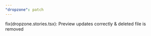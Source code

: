 ```yaml
---
"dropzone": patch
---
```


fix(dropzone.stories.tsx): Preview updates correctly & deleted file is removed
